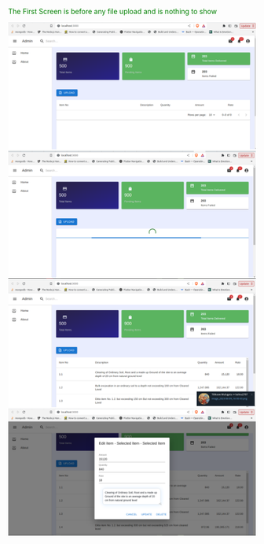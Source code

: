 
<span style="color:green">The First Screen is before any file upload and is nothing to show</span>

![My Image](assets/screen1.png)
![My Image](assets/screen2.png)
![My Image](assets/screen3.png)
![My Image](assets/screen4.png)

